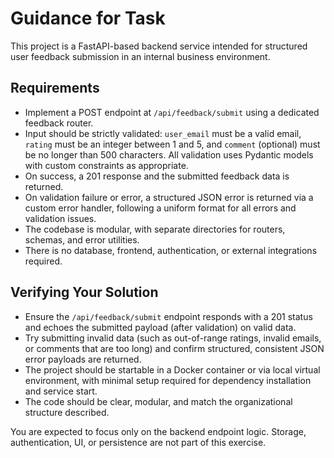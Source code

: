 # Guidance for Task

This project is a FastAPI-based backend service intended for structured user feedback submission in an internal business environment.

## Requirements
- Implement a POST endpoint at `/api/feedback/submit` using a dedicated feedback router.
- Input should be strictly validated: `user_email` must be a valid email, `rating` must be an integer between 1 and 5, and `comment` (optional) must be no longer than 500 characters. All validation uses Pydantic models with custom constraints as appropriate.
- On success, a 201 response and the submitted feedback data is returned.
- On validation failure or error, a structured JSON error is returned via a custom error handler, following a uniform format for all errors and validation issues.
- The codebase is modular, with separate directories for routers, schemas, and error utilities.
- There is no database, frontend, authentication, or external integrations required.

## Verifying Your Solution
- Ensure the `/api/feedback/submit` endpoint responds with a 201 status and echoes the submitted payload (after validation) on valid data.
- Try submitting invalid data (such as out-of-range ratings, invalid emails, or comments that are too long) and confirm structured, consistent JSON error payloads are returned.
- The project should be startable in a Docker container or via local virtual environment, with minimal setup required for dependency installation and service start.
- The code should be clear, modular, and match the organizational structure described.

You are expected to focus only on the backend endpoint logic. Storage, authentication, UI, or persistence are not part of this exercise.